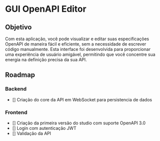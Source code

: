 # GUI OpenAPI Editor

## Objetivo
Com esta aplicação, você pode visualizar e editar suas especificações OpenAPI de maneira fácil e eficiente, sem a necessidade de escrever código manualmente. Esta interface foi desenvolvida para proporcionar uma experiência de usuário amigável, permitindo que você concentre sua energia na definição precisa da sua API.

## Roadmap

### Backend
- [] Criação do core da API em WebSocket para persistencia de dados

### Frontend
- [] Criação da primeira versão do studio com suporte OpenAPI 3.0
- [] Login com autenticação JWT
- [] Validação da API